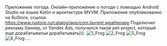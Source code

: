 Приложение погода.
Онлайн-приложение о погоде с помощью Android Studio на языке Kotlin и архитектуре MVVM.
Приложение опубликованно на RuStore, 
ссылка: https://www.rustore.ru/catalog/app/com.lavrent.weatherapp
Подключил рекламу баннер, от Yandex Ads, получился такой pet-project, который еще дорабатыватьи дорабатывать))).
![1_Frog](https://github.com/gipnozhard/WeatherApp/assets/71705375/56170893-bdd9-4df4-afeb-1052a7d8bf4e)
![2_Frog](https://github.com/gipnozhard/WeatherApp/assets/71705375/59d5378e-1796-46eb-8074-5967f17bd49b)
![3_Frog](https://github.com/gipnozhard/WeatherApp/assets/71705375/4083dea5-c582-4dc6-a500-719bf0169451)
![4_Frog](https://github.com/gipnozhard/WeatherApp/assets/71705375/ced51841-8c0c-48a6-91b3-8b02aa119807)
....
